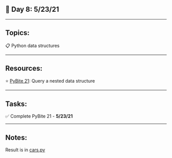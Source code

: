 ## :calendar: Day 8: 5/23/21

---

## Topics:

:clipboard: Python data structures

---

## Resources:

:star: [PyBite 21](https://codechalleng.es/bites/21/): Query a nested data structure

---

## Tasks:

:white_check_mark: Complete PyBite 21 - **5/23/21**

---

## Notes:

Result is in [cars.py](cars.py)